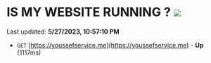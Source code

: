 # IS MY WEBSITE RUNNING ? [![](https://img.shields.io/static/v1?label=Sponsor&message=%E2%9D%A4&logo=GitHub&color=%23fe8e86)](https://github.com/sponsors/<username>)

Last updated: **5/27/2023, 10:57:10 PM**

- `GET` [https://youssefservice.me](https://youssefservice.me) - **Up** (1117ms)
